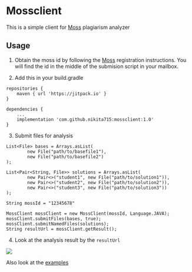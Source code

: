# Mossclient

This is a simple client for [Moss](http://theory.stanford.edu/~aiken/moss/) plagiarism analyzer

## Usage

1. Obtain the moss id by following the [Moss](http://theory.stanford.edu/~aiken/moss/) registration instructions. You will find the id in the middle of the submision script in your mailbox.

2. Add this in your build.gradle

```
repositories {
    maven { url 'https://jitpack.io' }
}

dependencies {
    ...
    implementation 'com.github.nikita715:mossclient:1.0'
}
```

3. Submit files for analysis
```
List<File> bases = Arrays.asList(
        new File("path/to/basefile1"),
        new File("path/to/basefile2")
);

List<Pair<String, File>> solutions = Arrays.asList(
        new Pair<>("student1", new File("path/to/solution1")),
        new Pair<>("student2", new File("path/to/solution2")),
        new Pair<>("student3", new File("path/to/solution3"))
);

String mossId = "12345678"

MossClient mossClient = new MossClient(mossId, Language.JAVA);
mossClient.submitFiles(bases, true);
mossClient.submitNamedFiles(solutions);
String resultUrl = mossClient.getResult();
```

4. Look at the analysis result by the `resultUrl`

<img src="https://github.com/nikita715/mossclient/blob/master/docs/MossScreenshot.jpg"/>

Also look at the [examples](https://github.com/nikita715/mossclient/tree/master/src/test/kotlin/mossclient)
